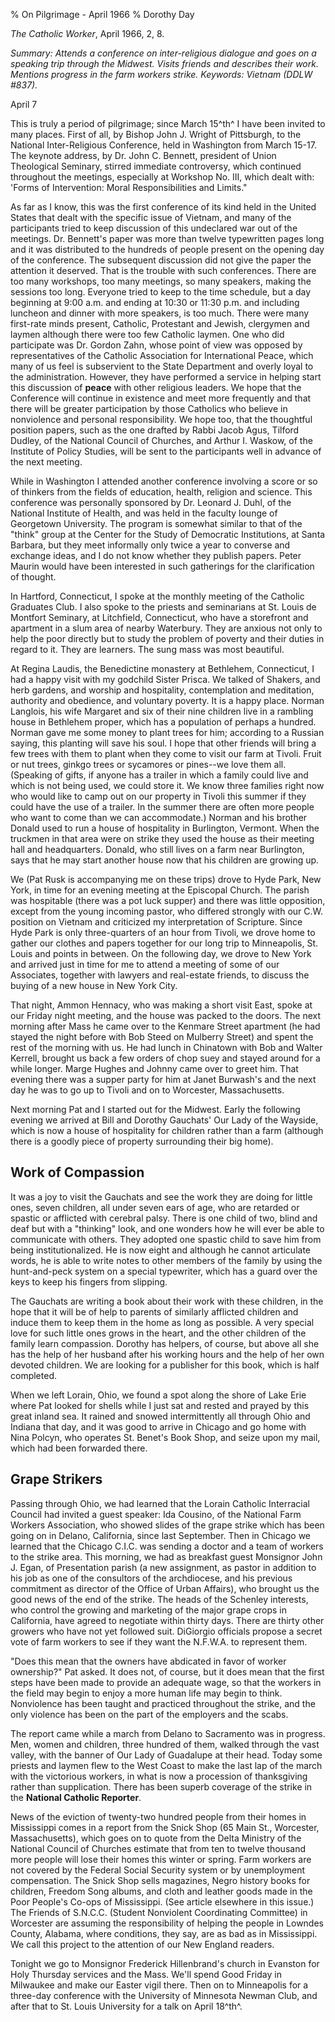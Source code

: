 % On Pilgrimage - April 1966
% Dorothy Day

*The Catholic Worker*, April 1966, 2, 8.

*Summary: Attends a conference on inter-religious dialogue and goes on a
speaking trip through the Midwest. Visits friends and describes their
work. Mentions progress in the farm workers strike. Keywords: Vietnam
(DDLW \#837).*

April 7

This is truly a period of pilgrimage; since March 15^th^ I have been
invited to many places. First of all, by Bishop John J. Wright of
Pittsburgh, to the National Inter-Religious Conference, held in
Washington from March 15-17. The keynote address, by Dr. John C.
Bennett, president of Union Theological Seminary, stirred immediate
controversy, which continued throughout the meetings, especially at
Workshop No. III, which dealt with: 'Forms of Intervention: Moral
Responsibilities and Limits."

As far as I know, this was the first conference of its kind held in the
United States that dealt with the specific issue of Vietnam, and many of
the participants tried to keep discussion of this undeclared war out of
the meetings. Dr. Bennett's paper was more than twelve typewritten pages
long and it was distributed to the hundreds of people present on the
opening day of the conference. The subsequent discussion did not give
the paper the attention it deserved. That is the trouble with such
conferences. There are too many workshops, too many meetings, so many
speakers, making the sessions too long. Everyone tried to keep to the
time schedule, but a day beginning at 9:00 a.m. and ending at 10:30 or
11:30 p.m. and including luncheon and dinner with more speakers, is too
much. There were many first-rate minds present, Catholic, Protestant and
Jewish, clergymen and laymen although there were too few Catholic
laymen. One who did participate was Dr. Gordon Zahn, whose point of view
was opposed by representatives of the Catholic Association for
International Peace, which many of us feel is subservient to the State
Department and overly loyal to the administration. However, they have
performed a service in helping start this discussion of **peace** with
other religious leaders. We hope that the Conference will continue in
existence and meet more frequently and that there will be greater
participation by those Catholics who believe in nonviolence and personal
responsibility. We hope too, that the thoughtful position papers, such
as the one drafted by Rabbi Jacob Agus, Tilford Dudley, of the National
Council of Churches, and Arthur I. Waskow, of the Institute of Policy
Studies, will be sent to the participants well in advance of the next
meeting.

While in Washington I attended another conference involving a score or
so of thinkers from the fields of education, health, religion and
science. This conference was personally sponsored by Dr. Leonard J.
Duhl, of the National Institute of Health, and was held in the faculty
lounge of Georgetown University. The program is somewhat similar to that
of the "think" group at the Center for the Study of Democratic
Institutions, at Santa Barbara, but they meet informally only twice a
year to converse and exchange ideas, and I do not know whether they
publish papers. Peter Maurin would have been interested in such
gatherings for the clarification of thought.

In Hartford, Connecticut, I spoke at the monthly meeting of the Catholic
Graduates Club. I also spoke to the priests and seminarians at St. Louis
de Montfort Seminary, at Litchfield, Connecticut, who have a storefront
and apartment in a slum area of nearby Waterbury. They are anxious not
only to help the poor directly but to study the problem of poverty and
their duties in regard to it. They are learners. The sung mass was most
beautiful.

At Regina Laudis, the Benedictine monastery at Bethlehem, Connecticut, I
had a happy visit with my godchild Sister Prisca. We talked of Shakers,
and herb gardens, and worship and hospitality, contemplation and
meditation, authority and obedience, and voluntary poverty. It is a
happy place. Norman Langlois, his wife Margaret and six of their nine
children live in a rambling house in Bethlehem proper, which has a
population of perhaps a hundred. Norman gave me some money to plant
trees for him; according to a Russian saying, this planting will save
his soul. I hope that other friends will bring a few trees with them to
plant when they come to visit our farm at Tivoli. Fruit or nut trees,
ginkgo trees or sycamores or pines--we love them all. (Speaking of
gifts, if anyone has a trailer in which a family could live and which is
not being used, we could store it. We know three families right now who
would like to camp out on our property in Tivoli this summer if they
could have the use of a trailer. In the summer there are often more
people who want to come than we can accommodate.) Norman and his brother
Donald used to run a house of hospitality in Burlington, Vermont. When
the truckmen in that area were on strike they used the house as their
meeting hall and headquarters. Donald, who still lives on a farm near
Burlington, says that he may start another house now that his children
are growing up.

We (Pat Rusk is accompanying me on these trips) drove to Hyde Park, New
York, in time for an evening meeting at the Episcopal Church. The parish
was hospitable (there was a pot luck supper) and there was little
opposition, except from the young incoming pastor, who differed strongly
with our C.W. position on Vietnam and criticized my interpretation of
Scripture. Since Hyde Park is only three-quarters of an hour from
Tivoli, we drove home to gather our clothes and papers together for our
long trip to Minneapolis, St. Louis and points in between. On the
following day, we drove to New York and arrived just in time for me to
attend a meeting of some of our Associates, together with lawyers and
real-estate friends, to discuss the buying of a new house in New York
City.

That night, Ammon Hennacy, who was making a short visit East, spoke at
our Friday night meeting, and the house was packed to the doors. The
next morning after Mass he came over to the Kenmare Street apartment (he
had stayed the night before with Bob Steed on Mulberry Street) and spent
the rest of the morning with us. He had lunch in Chinatown with Bob and
Walter Kerrell, brought us back a few orders of chop suey and stayed
around for a while longer. Marge Hughes and Johnny came over to greet
him. That evening there was a supper party for him at Janet Burwash's
and the next day he was to go up to Tivoli and on to Worcester,
Massachusetts.

Next morning Pat and I started out for the Midwest. Early the following
evening we arrived at Bill and Dorothy Gauchats' Our Lady of the
Wayside, which is now a house of hospitality for children rather than a
farm (although there is a goodly piece of property surrounding their big
home).

Work of Compassion
------------------

It was a joy to visit the Gauchats and see the work they are doing for
little ones, seven children, all under seven ears of age, who are
retarded or spastic or afflicted with cerebral palsy. There is one child
of two, blind and deaf but with a "thinking" look, and one wonders how
he will ever be able to communicate with others. They adopted one
spastic child to save him from being institutionalized. He is now eight
and although he cannot articulate words, he is able to write notes to
other members of the family by using the hunt-and-peck system on a
special typewriter, which has a guard over the keys to keep his fingers
from slipping.

The Gauchats are writing a book about their work with these children, in
the hope that it will be of help to parents of similarly afflicted
children and induce them to keep them in the home as long as possible. A
very special love for such little ones grows in the heart, and the other
children of the family learn compassion. Dorothy has helpers, of course,
but above all she has the help of her husband after his working hours
and the help of her own devoted children. We are looking for a publisher
for this book, which is half completed.

When we left Lorain, Ohio, we found a spot along the shore of Lake Erie
where Pat looked for shells while I just sat and rested and prayed by
this great inland sea. It rained and snowed intermittently all through
Ohio and Indiana that day, and it was good to arrive in Chicago and go
home with Nina Polcyn, who operates St. Benet's Book Shop, and seize
upon my mail, which had been forwarded there.

Grape Strikers
--------------

Passing through Ohio, we had learned that the Lorain Catholic
Interracial Council had invited a guest speaker: Ida Cousino, of the
National Farm Workers Association, who showed slides of the grape strike
which has been going on in Delano, California, since last September.
Then in Chicago we learned that the Chicago C.I.C. was sending a doctor
and a team of workers to the strike area. This morning, we had as
breakfast guest Monsignor John J. Egan, of Presentation parish (a new
assignment, as pastor in addition to his job as one of the consultors of
the archdiocese, and his previous commitment as director of the Office
of Urban Affairs), who brought us the good news of the end of the
strike. The heads of the Schenley interests, who control the growing and
marketing of the major grape crops in California, have agreed to
negotiate within thirty days. There are thirty other growers who have
not yet followed suit. DiGiorgio officials propose a secret vote of farm
workers to see if they want the N.F.W.A. to represent them.

"Does this mean that the owners have abdicated in favor of worker
ownership?" Pat asked. It does not, of course, but it does mean that the
first steps have been made to provide an adequate wage, so that the
workers in the field may begin to enjoy a more human life may begin to
think. Nonviolence has been taught and practiced throughout the strike,
and the only violence has been on the part of the employers and the
scabs.

The report came while a march from Delano to Sacramento was in progress.
Men, women and children, three hundred of them, walked through the vast
valley, with the banner of Our Lady of Guadalupe at their head. Today
some priests and laymen flew to the West Coast to make the last lap of
the march with the victorious workers, in what is now a procession of
thanksgiving rather than supplication. There has been superb coverage of
the strike in the **National Catholic Reporter**.

News of the eviction of twenty-two hundred people from their homes in
Mississippi comes in a report from the Snick Shop (65 Main St.,
Worcester, Massachusetts), which goes on to quote from the Delta
Ministry of the National Council of Churches estimate that from ten to
twelve thousand more people will lose their homes this winter or spring.
Farm workers are not covered by the Federal Social Security system or by
unemployment compensation. The Snick Shop sells magazines, Negro history
books for children, Freedom Song albums, and cloth and leather goods
made in the Poor People's Co-ops of Mississippi. (See article elsewhere
in this issue.) The Friends of S.N.C.C. (Student Nonviolent Coordinating
Committee) in Worcester are assuming the responsibility of helping the
people in Lowndes County, Alabama, where conditions, they say, are as
bad as in Mississippi. We call this project to the attention of our New
England readers.

Tonight we go to Monsignor Frederick Hillenbrand's church in Evanston
for Holy Thursday services and the Mass. We'll spend Good Friday in
Milwaukee and make our Easter vigil there. Then on to Minneapolis for a
three-day conference with the University of Minnesota Newman Club, and
after that to St. Louis University for a talk on April 18^th^.
